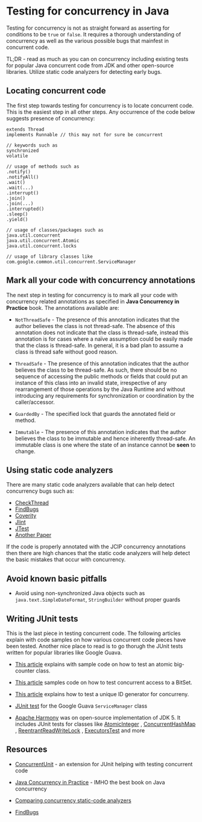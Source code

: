 # Testing for concurrency in Java

Testing for concurrency is not as straight forward as asserting for conditions
to be `true` or `false`. It requires a thorough understanding of concurrency as
well as the various possible bugs that mainfest in concurrent code.

TL;DR - read as much as you can on concurrency including existing tests for popular
Java concurrent code from JDK and other open-source libraries. Utilize static code
analyzers for detecting early bugs.

## Locating concurrent code

The first step towards testing for concurrency is to locate concurrent code. This
is the easiest step in all other steps. Any occurrence of the code below suggests
presence of concurrency:

```
extends Thread
implements Runnable // this may not for sure be concurrent

// keywords such as
synchronized
volatile

// usage of methods such as
.notify()
.notifyAll()
.wait()
.wait(...)
.interrupt()
.join()
.join(...)
.interrupted()
.sleep()
.yield()

// usage of classes/packages such as
java.util.concurrent
java.util.concurrent.Atomic
java.util.concurrent.locks

// usage of library classes like
com.google.common.util.concurrent.ServiceManager
```

## Mark all your code with concurrency annotations

The next step in testing for concurrency is to mark all your code with concurrency
related annotations as specified in **Java Concurrency in Practice** book. The
annotations available are:

* `NotThreadSafe` - The presence of this annotation indicates that the author believes
the class is not thread-safe. The absence of this annotation does not indicate that
the class is thread-safe, instead this annotation is for cases where a naïve assumption
could be easily made that the class is thread-safe. In general, it is a bad plan
to assume a class is thread safe without good reason.

* `ThreadSafe` - The presence of this annotation indicates that the author believes
the class to be thread-safe. As such, there should be no sequence of accessing the
public methods or fields that could put an instance of this class into an invalid
state, irrespective of any rearrangement of those operations by the Java Runtime
and without introducing any requirements for synchronization or coordination by
the caller/accessor.

* `GuardedBy` - The specified lock that guards the annotated field or method.

* `Immutable` - The presence of this annotation indicates that the author believes
the class to be immutable and hence inherently thread-safe. An immutable class is
one where the state of an instance cannot be **seen** to change.

## Using static code analyzers

There are many static code analyzers available that can help detect concurrency
bugs such as:

* [CheckThread](https://dzone.com/articles/checkthread-a-static-analysis-tool-for-java-concurrency-bugs)
* [FindBugs](http://findbugs.sourceforge.net/)
* [Coverity](https://www.coverity.com)
* [Jlint](http://jlint.sourceforge.net/)
* [JTest](https://www.parasoft.com/product/jtest/)
* [Another Paper](http://people.csail.mit.edu/amy/papers/deadlock-ecoop05.pdf)

If the code is properly annotated with the JCIP concurrency annotations then
there are high chances that the static code analyzers will help detect the basic
mistakes that occur with concurrency.

## Avoid known basic pitfalls

* Avoid using non-synchronized Java objects such as `java.text.SimpleDateFormat`,
`StringBuilder` without proper guards

## Writing JUnit tests

This is the last piece in testing concurrent code. The following articles explain
with code samples on how various concurrent code pieces have been tested. Another
nice place to read is to go thorugh the JUnit tests written for popular libraries
like Google Guava.

* [This article](https://codurance.com/2015/12/13/testing-multithreaded-code-in-java/)
explains with sample code on how to test an atomic big-counter class.

* [This article](https://zeroturnaround.com/rebellabs/concurrency-torture-testing-your-code-within-the-java-memory-model/)
samples code on how to test concurrent access to a BitSet.

* [This article](https://garygregory.wordpress.com/2011/09/09/multi-threaded-unit-testing/)
explains how to test a unique ID generator for concurreny.

* [JUnit test](https://github.com/google/guava/blob/master/guava-tests/test/com/google/common/util/concurrent/ServiceManagerTest.java)
for the Google Guava `ServiceManager` class

* [Apache Harmony](https://github.com/apache/harmony) was on open-source implementation
of JDK 5. It includes JUnit tests for classes like [AtomicInteger](https://github.com/apache/harmony/blob/java6/classlib/modules/concurrent/src/test/java/AtomicIntegerTest.java)
, [ConcurrentHashMap](https://github.com/apache/harmony/blob/java6/classlib/modules/concurrent/src/test/java/ConcurrentHashMapTest.java)
, [ReentrantReadWriteLock](https://github.com/apache/harmony/blob/java6/classlib/modules/concurrent/src/test/java/ReentrantReadWriteLockTest.java)
, [ExecutorsTest](https://github.com/apache/harmony/blob/java6/classlib/modules/concurrent/src/test/java/ExecutorsTest.java) and more

## Resources

* [ConcurrentUnit](https://github.com/jhalterman/concurrentunit) - an extension
for JUnit helping with testing concurrent code

* [Java Concurrency in Practice](http://jcip.net/) - IMHO the best book on Java
concurrency

* [Comparing concurrency static-code analyzers](http://robertfeldt.net/publications/grahn_2010_comparing_static_analysis_tools_for_concurrency_bugs.pdf)

* [FindBugs](http://findbugs.sourceforge.net/)
